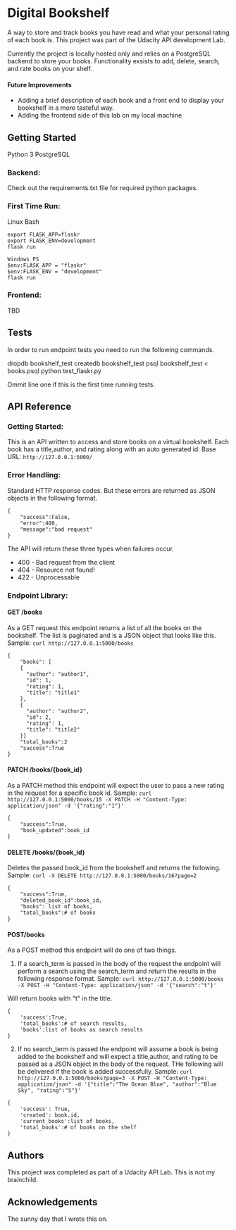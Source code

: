 # Digital Bookshelf
A way to store and track books you have read and what your personal rating of each book is. This project was part of the Udacity API development Lab.

Currently the project is locally hosted only and relies on a PostgreSQL backend to store your books. Functionality exsists to add, delete, search, and rate books on your shelf.

#### Future Improvements 
* Adding a brief description of each book and a front end to display your bookshelf in a more tasteful way.
* Adding the frontend side of this lab on my local machine

## Getting Started
Python 3
PostgreSQL

### Backend:
Check out the requirements.txt file for required python packages.

### First Time Run:

Linux Bash
```
export FLASK_APP=flaskr
export FLASK_ENV=development
flask run
```
```
Windows PS
$env:FLASK_APP = "flaskr"
$env:FLASK_ENV = "development"
flask run
```
### Frontend:
TBD

## Tests
In order to run endpoint tests you need to run the following commands.

dropdb bookshelf_test
createdb bookshelf_test
psql bookshelf_test < books.psql
python test_flaskr.py

Ommit line one if this is the first time running tests.

## API Reference
### Getting Started:
This is an API written to access and store books on a virtual bookshelf. Each book has a title,author, and rating along with an auto generated id.
Base URL: `http://127.0.0.1:5000/`

### Error Handling:
Standard HTTP response codes. But these errors are returned as JSON objects in the following format.
```
{
    "success":False,
    "error":400,
    "message":"bad request"
}
```

The API will return these three types when failures occur.

* 400 - Bad request from the client
* 404 - Resource not found!
* 422 - Unprocessable

### Endpoint Library:

#### GET /books
As a GET request this endpoint returns a list of all the books on the bookshelf. The list is paginated and is a JSON object that looks like this.
Sample: `curl http://127.0.0.1:5000/books`
```
{
    "books": [
    {
      "author": "author1", 
      "id": 1, 
      "rating": 1, 
      "title": "title1"
    },
    {
      "author": "author2", 
      "id": 2, 
      "rating": 1, 
      "title": "title2"
    }] 
    "total_books":2
    "success":True
}
```
#### PATCH /books/{book_id}
As a PATCH method this endpoint will expect the user to pass a new rating in the request for a specific book id.
Sample: `curl http://127.0.0.1:5000/books/15 -X PATCH -H "Content-Type: application/json" -d '{"rating":"1"}'`

```
{
    "success":True,
    "book_updated":book_id
}
```
#### DELETE /books/{book_id}
Deletes the passed book_id from the bookshelf and returns the following.
Sample: `curl -X DELETE http://127.0.0.1:5000/books/16?page=2`
```
{
    "success":True,                     
    "deleted_book_id":book_id,
    "books": list of books,
    "total_books":# of books
}
```
#### POST/books
As a POST method this endpoint will do one of two things.
1. If a search_term is passed in the body of the request the endpoint will perform a search using the search_term and return the results in the following response format.
Sample: `curl http://127.0.0.1:5000/books -X POST -H "Content-Type: application/json" -d '{"search":"t"}'`

Will return books with "t" in the title.
```
{
    'success':True,
    'total_books':# of search results,
    'books':list of books as search results
}
```
2. If no search_term is passed the endpoint will assume a book is being added to the bookshelf and will expect a title,author, and rating to be passed as a JSON object in the body of the request. THe following will be delivered if the book is added successfully.
Sample: `curl http://127.0.0.1:5000/books?page=3 -X POST -H "Content-Type: application/json" -d '{"title":"The Ocean Blue", "author":"Blue Sky", "rating":"5"}'`
```
{
    'success': True,
    'created': book.id,
    'current_books':list of books,
    'total_books':# of books on the shelf
}
```

## Authors
This project was completed as part of a Udacity API Lab. This is not my brainchild.

## Acknowledgements
The sunny day that I wrote this on.



